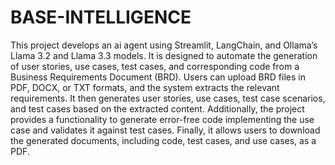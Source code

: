# BASE-INTELLIGENCE
This project develops an ai agent using Streamlit,  LangChain, and Ollama’s Llama 3.2 and Llama 3.3 models. It is designed to automate the generation of user stories, use cases, test cases, and corresponding code from a Business Requirements Document (BRD). Users can upload BRD files in PDF, DOCX, or TXT formats, and the system extracts the relevant requirements. It then generates user stories, use cases, test case scenarios, and test cases based on the extracted content. Additionally, the project provides a functionality to generate error-free code implementing the use case and validates it against test cases. Finally, it allows users to download the generated documents, including code, test cases, and use cases, as a PDF.
